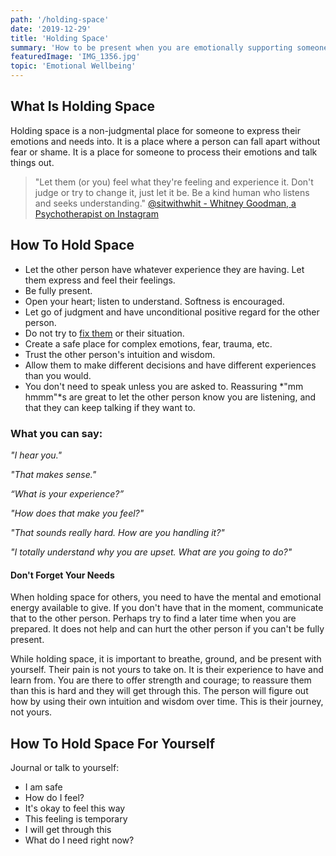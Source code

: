 ```yaml
---
path: '/holding-space'
date: '2019-12-29'
title: 'Holding Space'
summary: 'How to be present when you are emotionally supporting someone.'
featuredImage: 'IMG_1356.jpg'
topic: 'Emotional Wellbeing'
---
```


## What Is Holding Space

Holding space is a non-judgmental place for someone to express their emotions and needs into. It is a place where a person can fall apart without fear or shame. It is a place for someone to process their emotions and talk things out.

> "Let them (or you) feel what they're feeling and experience it. Don't judge or try to change it, just let it be. Be a kind human who listens and seeks understanding." [@sitwithwhit - Whitney Goodman, a Psychotherapist on Instagram](https://www.instagram.com/p/B7EgFsIg8OB/)

## How To Hold Space

- Let the other person have whatever experience they are having. Let them express and feel their feelings.
- Be fully present.
- Open your heart; listen to understand. Softness is encouraged.
- Let go of judgment and have unconditional positive regard for the other person.
- Do not try to [fix them](/what-to-do-instead-of-fixing) or their situation.
- Create a safe place for complex emotions, fear, trauma, etc.
- Trust the other person's intuition and wisdom.
- Allow them to make different decisions and have different experiences than you would.
- You don't need to speak unless you are asked to. Reassuring *"mm hmmm"*s are great to let the other person know you are listening, and that they can keep talking if they want to.

### What you can say:

_"I hear you."_

_"That makes sense."_

_“What is your experience?”_

_"How does that make you feel?"_

_"That sounds really hard. How are you handling it?"_

_"I totally understand why you are upset. What are you going to do?"_

#### Don't Forget Your Needs

When holding space for others, you need to have the mental and emotional energy available to give. If you don't have that in the moment, communicate that to the other person. Perhaps try to find a later time when you are prepared. It does not help and can hurt the other person if you can't be fully present.

While holding space, it is important to breathe, ground, and be present with yourself. Their pain is not yours to take on. It is their experience to have and learn from. You are there to offer strength and courage; to reassure them than this is hard and they will get through this. The person will figure out how by using their own intuition and wisdom over time. This is their journey, not yours.

## How To Hold Space For Yourself

Journal or talk to yourself:

- I am safe
- How do I feel?
- It's okay to feel this way
- This feeling is temporary
- I will get through this
- What do I need right now?
